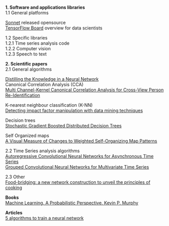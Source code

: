 <b>1. Software and applications libraries <br /></b>
1.1 General platforms

[Sonnet](https://github.com/deepmind/sonnet) released opensource  
[TensorFlow Board](https://www.youtube.com/watch?v=eBbEDRsCmv4) overview for data scientists

1.2 Specific libraries <br />
1.2.1 Time series analysis code <br />
1.2.2 Computer vision <br />
1.2.3 Speech to text <br />

<b>2. Scientific papers<br /></b>
2.1 General algorithms <br />

[Distilling the Knowledge in a Neural Network](https://arxiv.org/pdf/1503.02531.pdf)<br />
Canonical Correlation Analysis (CCA) <br />
[Multi Channel-Kernel Canonical Correlation Analysis for Cross-View Person Re-Identification](https://pdfs.semanticscholar.org/02f0/38ed453de0551813159284746126168f5e15.pdf) 

K-nearest neighbour classification (K-NN) <br />
[Detecting impact factor manipulation with data mining techniques](http://link.springer.com/article/10.1007%2Fs11192-016-2144-6)

Decision trees <br />
[Stochastic Gradient Boosted Distributed Decision Trees](https://pdfs.semanticscholar.org/2ee4/b8bc544020c14d8be093182093dc16327c26.pdf)

Self Organized maps <br />
[A Visual Measure of Changes to Weighted Self-Organizing Map Patterns](https://arxiv.org/pdf/1703.08917.pdf) <br />

2.2 Time Series analysis algorithms <br />
[Autoregressive Convolutional Neural Networks for Asynchronous Time Series](https://arxiv.org/pdf/1703.04122.pdf)<br />
[Grouped Convolutional Neural Networks for Multivariate Time Series](https://arxiv.org/pdf/1703.09938.pdf)<br />

2.3 Other <br />
[Food-bridging: a new network construction to unveil the principles of cooking](https://arxiv.org/pdf/1704.03330.pdf)<br />

<b>Books <br /></b>
[Machine Learning. A Probabilistic Perspective. Kevin P. Murphy](https://www.cse.iitk.ac.in/users/aayush/mail/machineLearningAProbabilisticPerspectiveMurphy.pdf)

<b>Articles <br /></b>
[5 algorithms to train a neural network](https://www.neuraldesigner.com/blog/5_algorithms_to_train_a_neural_network)

